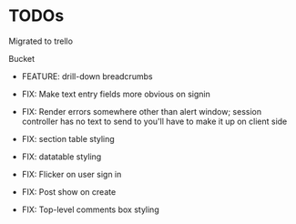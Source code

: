 # TODOs
Migrated to trello

Bucket  
* FEATURE: drill-down breadcrumbs

* FIX: Make text entry fields more obvious on signin
* FIX: Render errors somewhere other than alert window; session controller has no text to send to you'll have to make it up on client side
* FIX: section table styling
* FIX: datatable styling
* FIX: Flicker on user sign in
* FIX: Post show on create
* FIX: Top-level comments box styling
